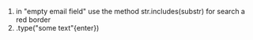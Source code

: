 1. in "empty email field" use the method str.includes(substr) for search a red border
2. .type("some text"{enter})